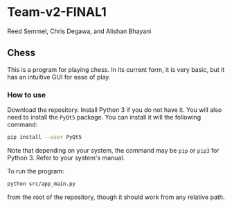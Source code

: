 # Team-v2-FINAL1

Reed Semmel, Chris Degawa, and Alishan Bhayani

## Chess

This is a program for playing chess. In its current form, it is very basic, but
it has an intuitive GUI for ease of play.

### How to use

Download the repository. Install Python 3 if you do not have it. You will also
need to install the `PyQt5` package. You can install it will the following
command:

```bash
pip install --user PyQt5
```

Note that depending on your system, the command may be `pip` or `pip3` for
Python 3. Refer to your system's manual.

To run the program:

```bash
python src/app_main.py
```

from the root of the repository, though it should work from any relative path.